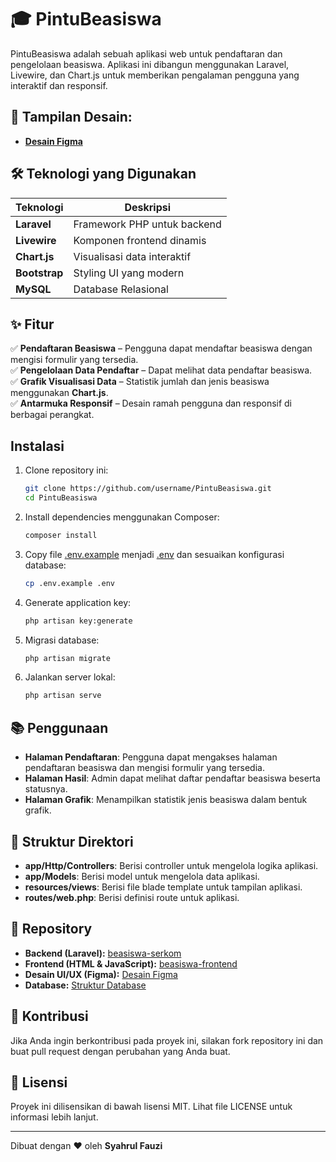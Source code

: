 # 🎓 PintuBeasiswa

PintuBeasiswa adalah sebuah aplikasi web untuk pendaftaran dan pengelolaan beasiswa. Aplikasi ini dibangun menggunakan Laravel, Livewire, dan Chart.js untuk memberikan pengalaman pengguna yang interaktif dan responsif.

## 🎨 Tampilan Desain:

-   [**Desain Figma**](https://www.figma.com/design/g3cAvEyLDWdHdOgXRTgcog/serkom-jwd?node-id=0-1&t=NSGfIPkPhGxTb0jZ-1)

## 🛠️ **Teknologi yang Digunakan**

| Teknologi       | Deskripsi                    |
|------------------|------------------------------|
| **Laravel**     | Framework PHP untuk backend  |
| **Livewire**    | Komponen frontend dinamis    |
| **Chart.js**    | Visualisasi data interaktif  |
| **Bootstrap**   | Styling UI yang modern       |
| **MySQL**       | Database Relasional          |


## ✨ Fitur

✅ **Pendaftaran Beasiswa** – Pengguna dapat mendaftar beasiswa dengan mengisi formulir yang tersedia.  
✅ **Pengelolaan Data Pendaftar** – Dapat melihat data pendaftar beasiswa.  
✅ **Grafik Visualisasi Data** – Statistik jumlah dan jenis beasiswa menggunakan **Chart.js**.    
✅ **Antarmuka Responsif** – Desain ramah pengguna dan responsif di berbagai perangkat.  



## Instalasi

1. Clone repository ini:
    ```bash
    git clone https://github.com/username/PintuBeasiswa.git
    cd PintuBeasiswa
    ```

2. Install dependencies menggunakan Composer:
    ```bash
    composer install
    ```

3. Copy file [.env.example](http://_vscodecontentref_/0) menjadi [.env](http://_vscodecontentref_/1) dan sesuaikan konfigurasi database:
    ```bash
    cp .env.example .env
    ```

4. Generate application key:
    ```bash
    php artisan key:generate
    ```

5. Migrasi database:
    ```bash
    php artisan migrate
    ```

6. Jalankan server lokal:
    ```bash
    php artisan serve
    ```

## 📚 Penggunaan

- **Halaman Pendaftaran**: Pengguna dapat mengakses halaman pendaftaran beasiswa dan mengisi formulir yang tersedia.
- **Halaman Hasil**: Admin dapat melihat daftar pendaftar beasiswa beserta statusnya.
- **Halaman Grafik**: Menampilkan statistik jenis beasiswa dalam bentuk grafik.

## 📂 Struktur Direktori

- **app/Http/Controllers**: Berisi controller untuk mengelola logika aplikasi.
- **app/Models**: Berisi model untuk mengelola data aplikasi.
- **resources/views**: Berisi file blade template untuk tampilan aplikasi.
- **routes/web.php**: Berisi definisi route untuk aplikasi.

## 🔗 Repository
- **Backend (Laravel):** [beasiswa-serkom](https://github.com/sfauzii/beasiswa-serkom.git)
- **Frontend (HTML & JavaScript):** [beasiswa-frontend](https://github.com/sfauzii/beasiswa-frontend.git)
- **Desain UI/UX (Figma):** [Desain Figma](https://www.figma.com/design/g3cAvEyLDWdHdOgXRTgcog/serkom-jwd?node-id=0-1&t=yppTM4jK0k8D34ce-1)
- **Database:** [Struktur Database](https://drive.google.com/drive/folders/1zLXa_CeS5fEQwNK8hOZ-qJ9gUraWIVV8?usp=sharing)


## 🤝 Kontribusi

Jika Anda ingin berkontribusi pada proyek ini, silakan fork repository ini dan buat pull request dengan perubahan yang Anda buat.

## 📄 Lisensi

Proyek ini dilisensikan di bawah lisensi MIT. Lihat file LICENSE untuk informasi lebih lanjut.

---

Dibuat dengan ❤️ oleh **Syahrul Fauzi**
